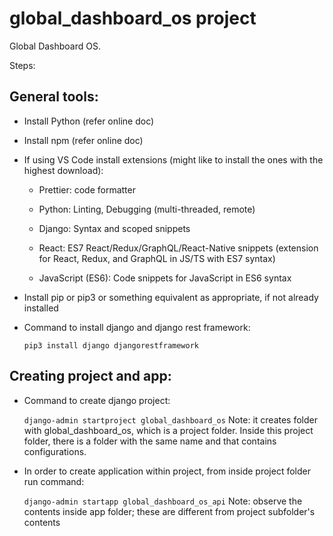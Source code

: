 # global_dashboard_os project
Global Dashboard OS.

Steps:




General tools:
-------------
* Install Python (refer online doc)
* Install npm (refer online doc)
* If using VS Code install extensions (might like to install the ones with the highest download):
  * Prettier: code formatter
  * Python: Linting, Debugging (multi-threaded, remote)
  * Django: Syntax and scoped snippets

  * React: ES7 React/Redux/GraphQL/React-Native snippets (extension for React, Redux, and GraphQL in JS/TS with ES7 syntax)
  * JavaScript (ES6): Code snippets for JavaScript in ES6 syntax
* Install pip or pip3 or something equivalent as appropriate, if not already installed

* Command to install django and django rest framework:

    `pip3 install django djangorestframework`

Creating project and app:
-------------------------
* Command to create django project:

    `django-admin startproject global_dashboard_os`
Note: it creates folder with global_dashboard_os, which is a project folder. Inside this project folder, there is a folder with the same name and that contains configurations.

* In order to create application within project, from inside project folder run command:

    `django-admin startapp global_dashboard_os_api`
Note: observe the contents inside app folder; these are different from project subfolder's contents



